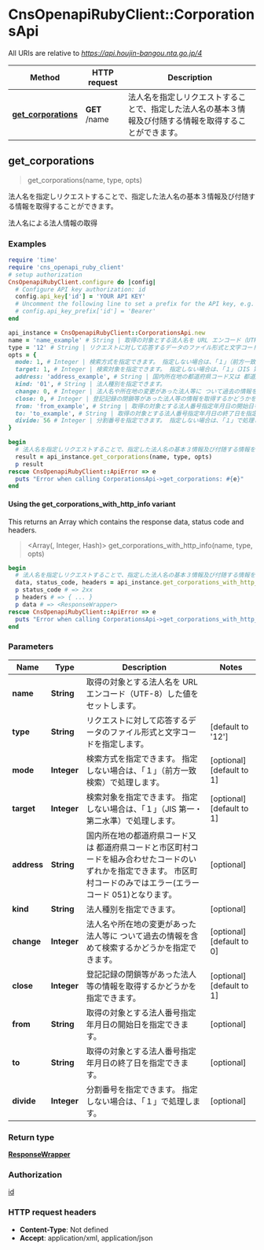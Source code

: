 # CnsOpenapiRubyClient::CorporationsApi

All URIs are relative to *https://api.houjin-bangou.nta.go.jp/4*

| Method | HTTP request | Description |
| ------ | ------------ | ----------- |
| [**get_corporations**](CorporationsApi.md#get_corporations) | **GET** /name | 法人名を指定しリクエストすることで、指定した法人名の基本３情報及び付随する情報を取得することができます。 |


## get_corporations

> <ResponseWrapper> get_corporations(name, type, opts)

法人名を指定しリクエストすることで、指定した法人名の基本３情報及び付随する情報を取得することができます。

法人名による法人情報の取得

### Examples

```ruby
require 'time'
require 'cns_openapi_ruby_client'
# setup authorization
CnsOpenapiRubyClient.configure do |config|
  # Configure API key authorization: id
  config.api_key['id'] = 'YOUR API KEY'
  # Uncomment the following line to set a prefix for the API key, e.g. 'Bearer' (defaults to nil)
  # config.api_key_prefix['id'] = 'Bearer'
end

api_instance = CnsOpenapiRubyClient::CorporationsApi.new
name = 'name_example' # String | 取得の対象とする法人名を URL エンコード（UTF-8）した値をセットします。
type = '12' # String | リクエストに対して応答するデータのファイル形式と文字コードを指定します。
opts = {
  mode: 1, # Integer | 検索方式を指定できます。 指定しない場合は、｢１｣（前方一致検索）で処理します。
  target: 1, # Integer | 検索対象を指定できます。 指定しない場合は、｢１｣（JIS 第一・第二水準）で処理します。
  address: 'address_example', # String | 国内所在地の都道府県コード又は 都道府県コードと市区町村コードを組み合わせたコードのいずれかを指定できます。 市区町村コードのみではエラー(エラーコード 051)となります。
  kind: '01', # String | 法人種別を指定できます。
  change: 0, # Integer | 法人名や所在地の変更があった法人等に ついて過去の情報を含めて検索するかどうかを指定できます。
  close: 0, # Integer | 登記記録の閉鎖等があった法人等の情報を取得するかどうかを指定できます。
  from: 'from_example', # String | 取得の対象とする法人番号指定年月日の開始日を指定できます。
  to: 'to_example', # String | 取得の対象とする法人番号指定年月日の終了日を指定できます。 
  divide: 56 # Integer | 分割番号を指定できます。 指定しない場合は、「１」で処理します。
}

begin
  # 法人名を指定しリクエストすることで、指定した法人名の基本３情報及び付随する情報を取得することができます。
  result = api_instance.get_corporations(name, type, opts)
  p result
rescue CnsOpenapiRubyClient::ApiError => e
  puts "Error when calling CorporationsApi->get_corporations: #{e}"
end
```

#### Using the get_corporations_with_http_info variant

This returns an Array which contains the response data, status code and headers.

> <Array(<ResponseWrapper>, Integer, Hash)> get_corporations_with_http_info(name, type, opts)

```ruby
begin
  # 法人名を指定しリクエストすることで、指定した法人名の基本３情報及び付随する情報を取得することができます。
  data, status_code, headers = api_instance.get_corporations_with_http_info(name, type, opts)
  p status_code # => 2xx
  p headers # => { ... }
  p data # => <ResponseWrapper>
rescue CnsOpenapiRubyClient::ApiError => e
  puts "Error when calling CorporationsApi->get_corporations_with_http_info: #{e}"
end
```

### Parameters

| Name | Type | Description | Notes |
| ---- | ---- | ----------- | ----- |
| **name** | **String** | 取得の対象とする法人名を URL エンコード（UTF-8）した値をセットします。 |  |
| **type** | **String** | リクエストに対して応答するデータのファイル形式と文字コードを指定します。 | [default to &#39;12&#39;] |
| **mode** | **Integer** | 検索方式を指定できます。 指定しない場合は、｢１｣（前方一致検索）で処理します。 | [optional][default to 1] |
| **target** | **Integer** | 検索対象を指定できます。 指定しない場合は、｢１｣（JIS 第一・第二水準）で処理します。 | [optional][default to 1] |
| **address** | **String** | 国内所在地の都道府県コード又は 都道府県コードと市区町村コードを組み合わせたコードのいずれかを指定できます。 市区町村コードのみではエラー(エラーコード 051)となります。 | [optional] |
| **kind** | **String** | 法人種別を指定できます。 | [optional] |
| **change** | **Integer** | 法人名や所在地の変更があった法人等に ついて過去の情報を含めて検索するかどうかを指定できます。 | [optional][default to 0] |
| **close** | **Integer** | 登記記録の閉鎖等があった法人等の情報を取得するかどうかを指定できます。 | [optional][default to 1] |
| **from** | **String** | 取得の対象とする法人番号指定年月日の開始日を指定できます。 | [optional] |
| **to** | **String** | 取得の対象とする法人番号指定年月日の終了日を指定できます。  | [optional] |
| **divide** | **Integer** | 分割番号を指定できます。 指定しない場合は、「１」で処理します。 | [optional] |

### Return type

[**ResponseWrapper**](ResponseWrapper.md)

### Authorization

[id](../README.md#id)

### HTTP request headers

- **Content-Type**: Not defined
- **Accept**: application/xml, application/json


